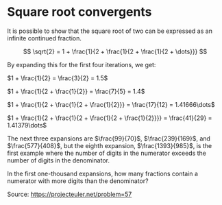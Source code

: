 # Square root convergents
It is possible to show that the square root of two can be expressed as an infinite continued fraction.

$$
\sqrt{2} = 1 + \frac{1}{2 + \frac{1}{2 + \frac{1}{2 + \dots}}}
$$

By expanding this for the first four iterations, we get:

$1 + \frac{1}{2} = \frac{3}{2} = 1.5$

$1 + \frac{1}{2 + \frac{1}{2}} = \frac{7}{5} = 1.4$

$1 + \frac{1}{2 + \frac{1}{2 + \frac{1}{2}}} = \frac{17}{12} = 1.41666\dots$

$1 + \frac{1}{2 + \frac{1}{2 + \frac{1}{2 + \frac{1}{2}}}} = \frac{41}{29} = 1.41379\dots$

The next three expansions are $\frac{99}{70}$, $\frac{239}{169}$, and $\frac{577}{408}$, but the eighth expansion, $\frac{1393}{985}$, is the first example where the number of digits in the numerator exceeds the number of digits in the denominator.

In the first one-thousand expansions, how many fractions contain a numerator with more digits than the denominator?

Source: https://projecteuler.net/problem=57
